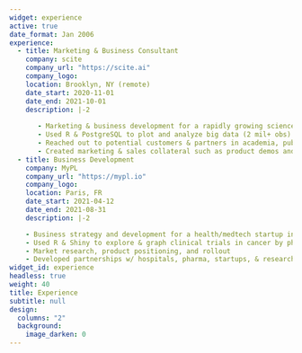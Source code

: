 ```yaml
---
widget: experience
active: true
date_format: Jan 2006
experience:
  - title: Marketing & Business Consultant
    company: scite
    company_url: "https://scite.ai"
    company_logo:
    location: Brooklyn, NY (remote)
    date_start: 2020-11-01
    date_end: 2021-10-01
    description: |-2
        
       - Marketing & business development for a rapidly growing science/tech startup
       - Used R & PostgreSQL to plot and analyze big data (2 mil+ obs) 
       - Reached out to potential customers & partners in academia, publishing, & pharma/biopharma
       - Created marketing & sales collateral such as product demos and blog posts
  - title: Business Development
    company: MyPL
    company_url: "https://mypl.io"
    company_logo: 
    location: Paris, FR
    date_start: 2021-04-12
    date_end: 2021-08-31
    description: |-2

    - Business strategy and development for a health/medtech startup in Paris 
    - Used R & Shiny to explore & graph clinical trials in cancer by phase, location, cancer type, funders, etc.
    - Market research, product positioning, and rollout 
    - Developed partnerships w/ hospitals, pharma, startups, & research groups
widget_id: experience
headless: true
weight: 40
title: Experience
subtitle: null
design:
  columns: "2"
  background:
    image_darken: 0
---
```

